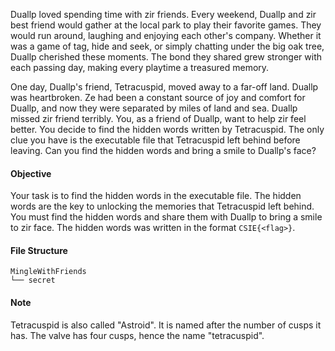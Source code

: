 Duallp loved spending time with zir friends. Every weekend, Duallp and zir best friend would gather at the local park to play their favorite games. They would run around, laughing and enjoying each other's company. Whether it was a game of tag, hide and seek, or simply chatting under the big oak tree, Duallp cherished these moments. The bond they shared grew stronger with each passing day, making every playtime a treasured memory.

One day, Duallp's friend, Tetracuspid, moved away to a far-off land. Duallp was heartbroken. Ze had been a constant source of joy and comfort for Duallp, and now they were separated by miles of land and sea. Duallp missed zir friend terribly. You, as a friend of Duallp, want to help zir feel better. You decide to find the hidden words written by Tetracuspid. The only clue you have is the executable file that Tetracuspid left behind before leaving. Can you find the hidden words and bring a smile to Duallp's face?

#### Objective

Your task is to find the hidden words in the executable file. The hidden words are the key to unlocking the memories that Tetracuspid left behind. You must find the hidden words and share them with Duallp to bring a smile to zir face. The hidden words was written in the format `CSIE{<flag>}`.

#### File Structure

```
MingleWithFriends
└── secret
```

#### Note

Tetracuspid is also called "Astroid". It is named after the number of cusps it has. The valve has four cusps, hence the name "tetracuspid".